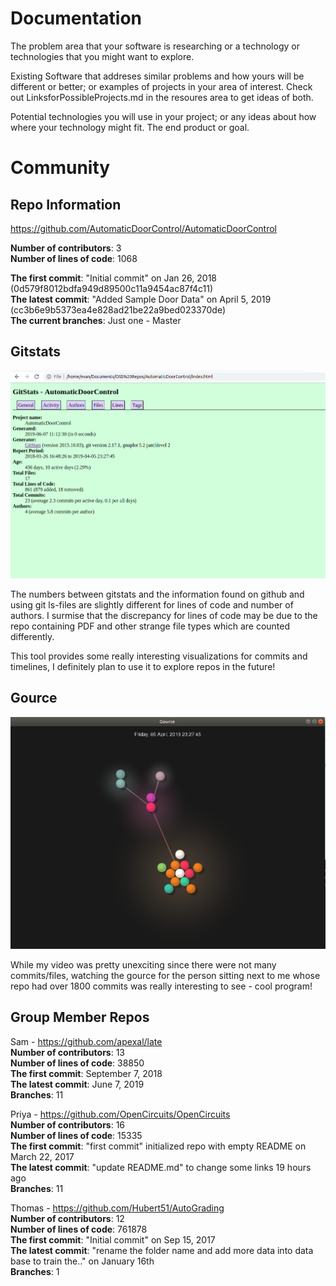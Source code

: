 # Documentation

The problem area that your software is researching or a technology or technologies that you might want to explore.

Existing Software that addreses similar problems and how yours will be different or better; or examples of projects in your area of interest. Check out LinksforPossibleProjects.md in the resoures area to get ideas of both.

Potential technologies you will use in your project; or any ideas about how where your technology might fit.
The end product or goal.


# Community

## Repo Information

https://github.com/AutomaticDoorControl/AutomaticDoorControl

**Number of contributors**: 3 <br>
**Number of lines of code**: 1068

**The first commit**: "Initial commit" on Jan 26, 2018  (0d579f8012bdfa949d89500c11a9454ac87f4c11) <br>
**The latest commit**: "Added Sample Door Data" on April 5, 2019 (cc3b6e9b5373ea4e828ad21be22a9bed023370de) <br>
**The current branches**: Just one - Master

## Gitstats

![gitstats](Resources/gitstats.png)

The numbers between gitstats and the information found on github and using git ls-files are slightly different for lines of code and number of authors. I surmise that the discrepancy for lines of code may be due to the repo containing PDF and other strange file types which are counted differently.

This tool provides some really interesting visualizations for commits and timelines, I definitely plan to use it to explore repos in the future!

## Gource

![gource](Resources/gource.png)

While my video was pretty unexciting since there were not many commits/files, watching the gource for the person sitting next to me whose repo had over 1800 commits was really interesting to see - cool program!

## Group Member Repos

Sam - https://github.com/apexal/late   <br>
**Number of contributors**: 13   <br>
**Number of lines of code**: 38850   <br>
**The first commit**: September 7, 2018  <br>
**The latest commit**: June 7, 2019   <br>
**Branches**: 11  <br>

Priya - https://github.com/OpenCircuits/OpenCircuits<br>
**Number of contributors**: 16   <br>
**Number of lines of code**: 15335   <br>
**The first commit**: "first commit" initialized repo with empty README on March 22, 2017<br>
**The latest commit**: "update README.md" to change some links 19 hours ago<br>
**Branches**: 11 <br>

Thomas - https://github.com/Hubert51/AutoGrading<br>
**Number of contributors**: 12 <br>
**Number of lines of code**: 761878 <br>
**The first commit**: "Initial commit" on Sep 15, 2017 <br>
**The latest commit**: "rename the folder name and add more data into data base to train the.." on January 16th  <br>
**Branches**: 1<br>
